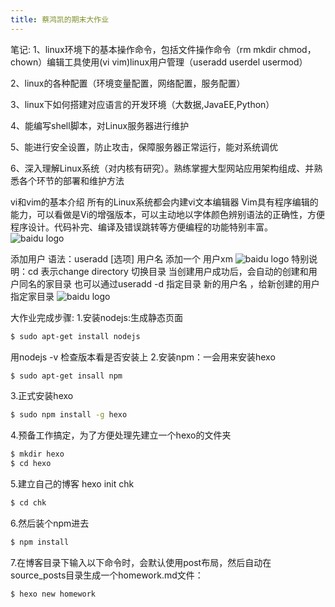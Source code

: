 ```yaml
---
title: 蔡鸿凯的期末大作业
---
```

笔记:
1、linux环境下的基本操作命令，包括文件操作命令（rm mkdir chmod，chown）编辑工具使用(vi vim)linux用户管理（useradd userdel usermod）

2、linux的各种配置（环境变量配置，网络配置，服务配置）

3、linux下如何搭建对应语言的开发环境（大数据,JavaEE,Python）

4、能编写shell脚本，对Linux服务器进行维护

5、能进行安全设置，防止攻击，保障服务器正常运行，能对系统调优

6、深入理解Linux系统（对内核有研究）。熟练掌握大型网站应用架构组成、并熟悉各个环节的部署和维护方法

vi和vim的基本介绍
        所有的Linux系统都会内建vi文本编辑器
        Vim具有程序编辑的能力，可以看做是Vi的增强版本，可以主动地以字体颜色辨别语法的正确性，方便程序设计。代码补完、编译及错误跳转等方便编程的功能特别丰富。
![baidu logo](https://img-blog.csdnimg.cn/b8cc161d81c84230812c71cdb3eb889e.png)

添加用户
        语法：useradd [选项]  用户名
        添加一个  用户xm
![baidu logo](https://img-blog.csdnimg.cn/330f3801b97d4f698bc567af04a6ae0d.png)
		  特别说明：cd     表示change directory 切换目录
        当创建用户成功后，会自动的创建和用户同名的家目录
        也可以通过useradd -d 指定目录 新的用户名  ，给新创建的用户指定家目录
![baidu logo](https://img-blog.csdnimg.cn/abc8a12645a443c59eadbb3c9ce7eba2.png)

大作业完成步骤:
1.安装nodejs:生成静态页面
``` bash
$ sudo apt-get install nodejs
```
用nodejs -v 检查版本看是否安装上
2.安装npm：一会用来安装hexo
``` bash
$ sudo apt-get insall npm
```
3.正式安装hexo
``` bash
$ sudo npm install -g hexo
```
4.预备工作搞定，为了方便处理先建立一个hexo的文件夹
``` bash
$ mkdir hexo
$ cd hexo
```
5.建立自己的博客 hexo init chk
``` bash
$ cd chk
```
6.然后装个npm进去
``` bash
$ npm install
```
7.在博客目录下输入以下命令时，会默认使用post布局，然后自动在source\_posts目录生成一个homework.md文件：
``` bash
$ hexo new homework
```
